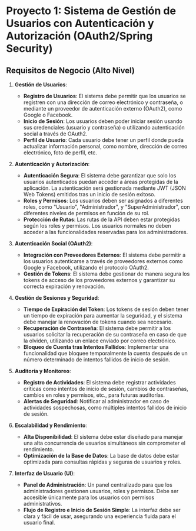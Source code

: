 # Proyecto 1: Sistema de Gestión de Usuarios con Autenticación y Autorización (OAuth2/Spring Security)



## **Requisitos de Negocio (Alto Nivel)**

1. **Gestión de Usuarios**:
   - **Registro de Usuarios**: El sistema debe permitir que los usuarios se registren con una dirección de correo electrónico y contraseña, o mediante un proveedor de autenticación externo (OAuth2), como Google o Facebook.
   - **Inicio de Sesión**: Los usuarios deben poder iniciar sesión usando sus credenciales (usuario y contraseña) o utilizando autenticación social a través de OAuth2.
   - **Perfil de Usuario**: Cada usuario debe tener un perfil donde pueda actualizar información personal, como nombre, dirección de correo electrónico, foto de perfil, etc.

2. **Autenticación y Autorización**:
   - **Autenticación Segura**: El sistema debe garantizar que solo los usuarios autenticados puedan acceder a áreas protegidas de la aplicación. La autenticación será gestionada mediante JWT (JSON Web Tokens) emitidos tras un inicio de sesión exitoso.
   - **Roles y Permisos**: Los usuarios deben ser asignados a diferentes roles, como "Usuario", "Administrador", y "SuperAdministrador", con diferentes niveles de permisos en función de su rol.
   - **Protección de Rutas**: Las rutas de la API deben estar protegidas según los roles y permisos. Los usuarios normales no deben acceder a las funcionalidades reservadas para los administradores.

3. **Autenticación Social (OAuth2)**:
   - **Integración con Proveedores Externos**: El sistema debe permitir a los usuarios autenticarse a través de proveedores externos como Google y Facebook, utilizando el protocolo OAuth2.
   - **Gestión de Tokens**: El sistema debe gestionar de manera segura los tokens de acceso de los proveedores externos y garantizar su correcta expiración y renovación.

4. **Gestión de Sesiones y Seguridad**:
   - **Tiempo de Expiración del Token**: Los tokens de sesión deben tener un tiempo de expiración para aumentar la seguridad, y el sistema debe manejar la renovación de tokens cuando sea necesario.
   - **Recuperación de Contraseña**: El sistema debe permitir a los usuarios solicitar la recuperación de su contraseña en caso de que la olviden, utilizando un enlace enviado por correo electrónico.
   - **Bloqueo de Cuenta tras Intentos Fallidos**: Implementar una funcionalidad que bloquee temporalmente la cuenta después de un número determinado de intentos fallidos de inicio de sesión.

5. **Auditoría y Monitoreo**:
   - **Registro de Actividades**: El sistema debe registrar actividades críticas como intentos de inicio de sesión, cambios de contraseñas, cambios en roles y permisos, etc., para futuras auditorías.
   - **Alertas de Seguridad**: Notificar al administrador en caso de actividades sospechosas, como múltiples intentos fallidos de inicio de sesión.

6. **Escalabilidad y Rendimiento**:
   - **Alta Disponibilidad**: El sistema debe estar diseñado para manejar una alta concurrencia de usuarios simultáneos sin comprometer el rendimiento.
   - **Optimización de la Base de Datos**: La base de datos debe estar optimizada para consultas rápidas y seguras de usuarios y roles.

7. **Interfaz de Usuario (UI)**:
   - **Panel de Administración**: Un panel centralizado para que los administradores gestionen usuarios, roles y permisos. Debe ser accesible únicamente para los usuarios con permisos administrativos.
   - **Flujo de Registro e Inicio de Sesión Simple**: La interfaz debe ser clara y fácil de usar, asegurando una experiencia fluida para el usuario final.
